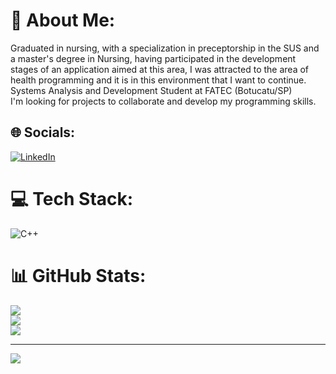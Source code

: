# 💫 About Me:
Graduated in nursing, with a specialization in preceptorship in the SUS and a master's degree in Nursing, having participated in the development stages of an application aimed at this area, I was attracted to the area of ​​health programming and it is in this environment that I want to continue. <br> Systems Analysis and Development Student at FATEC (Botucatu/SP)<br>I'm looking for projects to collaborate and develop my programming skills.<br>



## 🌐 Socials:
[![LinkedIn](https://img.shields.io/badge/LinkedIn-%230077B5.svg?logo=linkedin&logoColor=white)](https://linkedin.com/in/https://www.linkedin.com/in/pamela-roustini-84906473/) 

# 💻 Tech Stack:
![C++](https://img.shields.io/badge/c++-%2300599C.svg?style=plastic&logo=c%2B%2B&logoColor=white)
# 📊 GitHub Stats:
![](https://github-readme-stats.vercel.app/api?username=PamRoustini&theme=dracula&hide_border=false&include_all_commits=false&count_private=false)<br/>
![](https://github-readme-streak-stats.herokuapp.com/?user=PamRoustini&theme=dracula&hide_border=false)<br/>
![](https://github-readme-stats.vercel.app/api/top-langs/?username=PamRoustini&theme=dracula&hide_border=false&include_all_commits=false&count_private=false&layout=compact)

---
[![](https://visitcount.itsvg.in/api?id=PamRoustini&icon=0&color=0)](https://visitcount.itsvg.in)

<!-- Proudly created with GPRM ( https://gprm.itsvg.in ) -->
